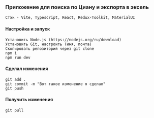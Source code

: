 ### Приложение для поиска по Циану и экспорта в эксель
    Стэк - Vite, Typescript, React, Redux-Toolkit, MaterialUI

#### Настройка и запуск
    Установить Node.js (https://nodejs.org/ru/download)
    Установить Git, настроить (имя, почта)
    Скопировать репозиторий через git clone
    npm i
    npm run dev
    
#### Сделал изменения
    git add .
    git commit -m "Вот такое изменение я сделал"
    git push

#### Получить изменения
    git pull
